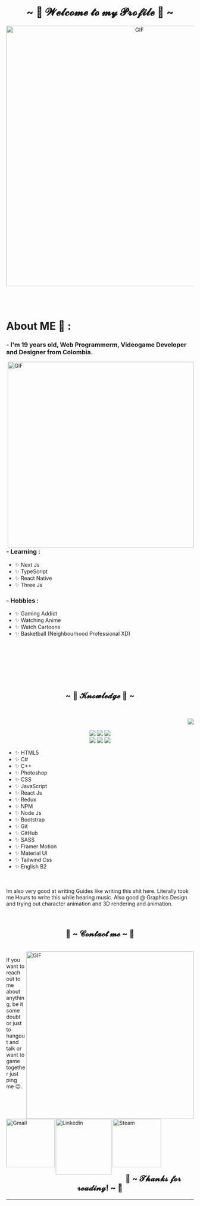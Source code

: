 <h1 align="center">~ 💖 𝓦𝓮𝓵𝓬𝓸𝓶𝓮 𝓽𝓸 𝓶𝔂 𝓟𝓻𝓸𝓯𝓲𝓵𝓮 💖 ~</h1>

<div align="center">
<img hight="300" width="700" alt="GIF" align="center" src="https://i.pinimg.com/originals/1d/d2/09/1dd2095b4bb6919583a64c1d245856bb.gif">
</div>

</br>
</br>
</br>


# About ME 💬 :

### - I'm 19 years old, Web Programmerm, Videogame Developer and Designer from Colombia.

<img hight="400" width="500" alt="GIF" align="right" src="https://thumbs.gfycat.com/SpotlessWarmheartedHog-max-1mb.gif">

### - Learning :
- ✨ Next Js
- ✨ TypeScript
- ✨ React Native
- ✨ Three Js

### - Hobbies : 
- ✨ Gaming Addict
- ✨ Watching Anime
- ✨ Watch Cartoons
- ✨ Basketball (Neighbourhood Professional XD)

</br>
</br>
</br>
</br>
</br>
</br>

<h2 align="center">            ~ 📇 𝓚𝓷𝓸𝔀𝓵𝓮𝓭𝓰𝓮 📇 ~</h2>
 <br>
<p>
  <div align="center">
<img src="https://i.pinimg.com/originals/8d/4b/77/8d4b77c44b7a68c0fd609411e2c0ec3c.gif" align="right">
  </div>
</div>
<div>
  <br>
<p align="center"><img src="https://img.shields.io/badge/adobe%20photoshop%20-%2331A8FF.svg?&style=for-the-badge&logo=adobe%20photoshop&logoColor=white"/> <img src="https://img.shields.io/badge/html5%20-%23E34F26.svg?&style=for-the-badge&logo=html5&logoColor=white"/> <img src="https://img.shields.io/badge/css3%20-%231572B6.svg?&style=for-the-badge&logo=css3&logoColor=white"/><br>
 <img src="https://img.shields.io/badge/node.js%20-%2343853D.svg?&style=for-the-badge&logo=node.js&logoColor=white"/> <img src="https://img.shields.io/badge/javascript%20-%23323330.svg?&style=for-the-badge&logo=javascript&logoColor=%23F7DF1E"/> <img src="https://img.shields.io/badge/git%20-%23F05033.svg?&style=for-the-badge&logo=git&logoColor=white"/> 
 <p align="center">

<!-- For more icons please follow  https://github.com/MikeCodesDotNET/ColoredBadges -->
- ✨ HTML5
- ✨ C#
- ✨ C++
- ✨ Photoshop
- ✨ CSS
- ✨ JavaScript
- ✨ React Js
- ✨ Redux
- ✨ NPM
- ✨ Node Js
- ✨ Bootstrap
- ✨ Git
- ✨ GitHub
- ✨ SASS
- ✨ Framer Motion
- ✨ Material UI
- ✨ Tailwind Css
- ✨ English B2
</p><br><br>
Im also very good at writing Guides like writing this shit here. Literally took me Hours to write this while hearing music. Also good @ Graphics Design and trying out character animation and 3D rendering and animation.
</p>
<br>


<h2 align="center">           📝 ~ 𝓒𝓸𝓷𝓽𝓪𝓬𝓽 𝓶𝓮 ~ 📝</h2>

<p>
 </br>


<img hight="320" width="450" align="right" alt="GIF" src="https://giffiles.alphacoders.com/311/3117.gif">


If you want to reach out to me about anything, be it some doubt or just to hangout and talk or want to game together just ping me 😉.

<a href="mailto:sebastiancantorvc@gmail.com?Subject=Job%20Opportunity">
 <img align="left" alt="Gmail" width="130" hight="100" src="https://github.com/Xx-Ashutosh-xX/Xx-Ashutosh-xX/blob/master/assets/icons/gmail.png" />
</a>
<a href="https://www.linkedin.com/in/juan-cantor-vaca/">
  <img align="left" alt="Linkedin" width="150" hight="100" src="https://github.com/Xx-Ashutosh-xX/Xx-Ashutosh-xX/blob/master/assets/icons/linkedin.png" />
</br>
</br>
</br>
</a>
<a href="https://steamcommunity.com/id/MrJuan30/">
  <img align="left" alt="Steam" width="130" hight="100" src="https://github.com/Xx-Ashutosh-xX/Xx-Ashutosh-xX/blob/master/assets/icons/steam.png" />
</a>
 </p>
 

</br>
</br>
</br>
</br>
</br>
</br>
</br>

<h2 align="center">💖 ~ 𝓣𝓱𝓪𝓷𝓴𝓼 𝓯𝓸𝓻 𝓻𝓮𝓪𝓭𝓲𝓷𝓰! ~ 💖</h2>

*************
